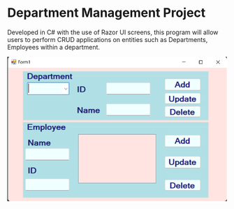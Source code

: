 # Department Management Project

Developed in C# with the use of Razor UI screens, this program will allow users to perform CRUD applications on entities such as Departments, Employees within a department.

![Example UI](./assets/image.png)